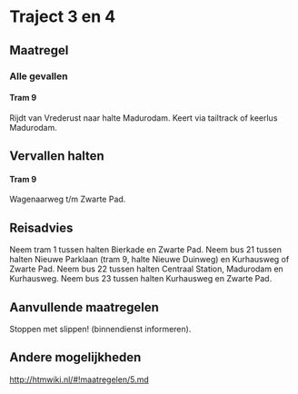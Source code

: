 # Traject 3 en 4 
## Maatregel
### Alle gevallen

#### Tram 9
Rijdt van Vrederust naar halte Madurodam.
Keert via tailtrack of keerlus Madurodam.

## Vervallen halten

#### Tram 9
Wagenaarweg t/m Zwarte Pad.

## Reisadvies
Neem tram 1 tussen halten Bierkade en Zwarte Pad.
Neem bus 21 tussen halten Nieuwe Parklaan (tram 9, halte Nieuwe Duinweg) en Kurhausweg of Zwarte Pad.
Neem bus 22 tussen halten Centraal Station, Madurodam en Kurhausweg. 
Neem bus 23 tussen halten Kurhausweg en Zwarte Pad.

## Aanvullende maatregelen
Stoppen met  slippen! (binnendienst informeren).

## Andere mogelijkheden
http://htmwiki.nl/#!maatregelen/5.md
